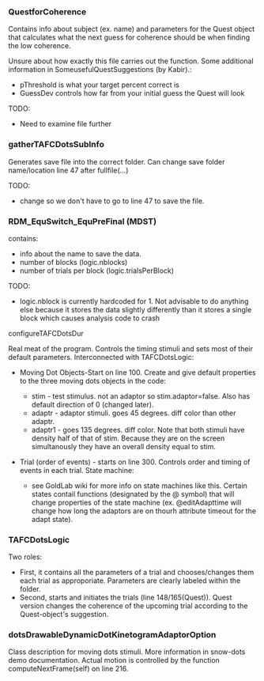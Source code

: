 ### QuestforCoherence

Contains info about subject (ex. name) and parameters for the Quest object that calculates what the next guess for coherence should be when finding the low coherence.  

Unsure about how exactly this file carries out the function. Some additional information in SomeusefulQuestSuggestions (by Kabir).:
- pThreshold is what your target percent correct is
- GuessDev controls how far from your initial guess the Quest will look

TODO:
- Need to examine file further

### gatherTAFCDotsSubInfo

Generates save file into the correct folder. Can change save folder name/location line 47 after fullfile(...)

TODO:
- change so we don't have to go to line 47 to save the file.


### RDM_EquSwitch_EquPreFinal (MDST)

contains: 
- info about the name to save the data. 
- number of blocks (logic.nblocks)
- number of trials per block (logic.trialsPerBlock)

TODO:
- logic.nblock is currently hardcoded for 1. Not advisable to do anything else because it stores the data slightly differently than it stores a single block which causes analysis code to crash

configureTAFCDotsDur

Real meat of the program. Controls the timing stimuli and sets most of their default parameters. Interconnected with TAFCDotsLogic:
- Moving Dot Objects-Start on line 100. Create and give default properties to the three moving dots objects in the code:
	- stim - test stimulus. not an adaptor so stim.adaptor=false. Also has default direction of 0 (changed later).
	- adaptr - adaptor stimuli. goes 45 degrees. diff color than other adaptr. 
	- adaptr1 - goes 135 degrees. diff color. Note that both stimuli have density half of that of stim. Because they are on the screen simultanously they have an overall density equal to stim.

- Trial (order of events) - starts on line 300. Controls order and timing of events in each trial. State machine:
	- see GoldLab wiki for more info on state machines like this. Certain states contail functions (designated by the @ symbol) that will change properties of the state machine (ex. @editAdapttime will change how long the adaptors are on thourh attribute timeout for the adapt state). 

### TAFCDotsLogic

Two roles:
- First, it contains all the parameters of a trial and chooses/changes them each trial as approporiate. Parameters are clearly labeled within the folder.
- Second, starts and initiates the trials (line 148/165(Quest)). Quest version changes the coherence of the upcoming trial according to the Quest-object's suggestion.

### dotsDrawableDynamicDotKinetogramAdaptorOption

Class description for moving dots stimuli. More information in snow-dots demo documentation. Actual motion is controlled by the function computeNextFrame(self) on line 216. 
